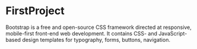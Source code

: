 # FirstProject

Bootstrap is a free and open-source CSS framework directed at responsive, mobile-first front-end web development. It contains CSS- and JavaScript-based design templates for typography, forms, buttons, navigation.
